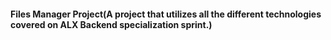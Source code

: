 #### Files Manager Project(A project that utilizes all the different technologies covered on ALX Backend specialization sprint.)